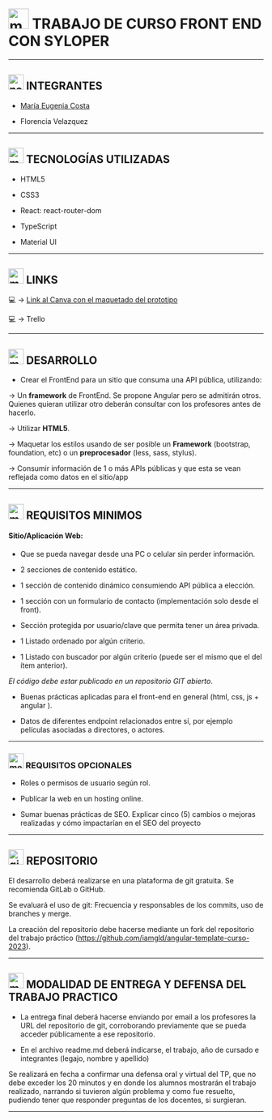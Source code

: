 # <img width="40" height="40" src="https://img.icons8.com/plasticine/40/monitor.png" alt="monitor"/> TRABAJO DE CURSO FRONT END CON SYLOPER

---

## <img width="30" height="30" src="https://img.icons8.com/dotty/30/name-tag-woman-horizontal.png" alt="name-tag-woman-horizontal"/> INTEGRANTES

- [María Eugenia Costa](https://github.com/eugenia1984)

- Florencia Velazquez


---

## <img width="30" height="30" src="https://img.icons8.com/plasticine/30/monitor.png" alt="monitor"/> TECNOLOGÍAS UTILIZADAS


- HTML5

- CSS3

- React: react-router-dom

- TypeScript

- Material UI

---

## <img width="30" height="30" src="https://img.icons8.com/plasticine/30/monitor.png" alt="monitor"/>  LINKS

💻 -> [Link al Canva con el maquetado del prototipo](https://www.canva.com/design/DAFiuea8ges/_sspazzLlNLHfqRZ10OZDQ/edit)

:computer: -> Trello

---

## <img width="30" height="30" src="https://img.icons8.com/plasticine/30/monitor.png" alt="monitor"/>  DESARROLLO

- Crear el FrontEnd para un sitio que consuma una API pública, utilizando:

-> Un **framework** de FrontEnd. Se propone Angular pero se admitirán otros. Quienes quieran utilizar otro deberán consultar con los profesores antes de hacerlo.

-> Utilizar **HTML5**.

-> Maquetar los estilos usando de ser posible un **Framework** (bootstrap, foundation, etc) o un **preprocesador** (less, sass, stylus).

-> Consumir información de 1 o más APIs públicas y que esta se vean reflejada como datos en el sitio/app

---

## <img width="30" height="30" src="https://img.icons8.com/plasticine/30/monitor.png" alt="monitor"/> REQUISITOS MINIMOS

#### Sitio/Aplicación Web:

- Que se pueda navegar desde una PC o celular sin perder información.

- 2 secciones de contenido estático.

- 1 sección de contenido dinámico consumiendo API pública a elección.

- 1 sección con un formulario de contacto (implementación solo desde el front).

- Sección protegida por usuario/clave que permita tener un área privada.

- 1 Listado ordenado por algún criterio.

- 1 Listado con buscador por algún criterio (puede ser el mismo que el del ítem anterior).

*El código debe estar publicado en un repositorio GIT abierto*.

- Buenas prácticas aplicadas para el front-end en general (html, css, js + angular ).

- Datos de diferentes endpoint relacionados entre sí, por ejemplo películas asociadas a directores, o actores.

---

### <img width="30" height="30" src="https://img.icons8.com/plasticine/30/monitor.png" alt="monitor"/> REQUISITOS OPCIONALES

- Roles o permisos de usuario según rol.

- Publicar la web en un hosting online.

- Sumar buenas prácticas de SEO. Explicar cinco (5) cambios o mejoras realizadas y cómo impactarían en el SEO del proyecto

---

## <img width="30" height="30" src="https://img.icons8.com/bubbles/30/github.png" alt="github"/> REPOSITORIO

El desarrollo deberá realizarse en una plataforma de git gratuita. Se recomienda GitLab o GitHub.

Se evaluará el uso de git: Frecuencia y responsables de los commits, uso de branches y merge.

La creación del repositorio debe hacerse mediante un fork del repositorio del trabajo práctico (https://github.com/iamgld/angular-template-curso-2023).

----

## <img width="30" height="30" src="https://img.icons8.com/plasticine/30/monitor.png" alt="monitor"/> MODALIDAD DE ENTREGA Y DEFENSA DEL TRABAJO PRACTICO

- La entrega final deberá hacerse enviando por email a los profesores la URL del repositorio de git, corroborando previamente que se pueda acceder públicamente a ese repositorio.

- En el archivo readme.md deberá indicarse, el trabajo, año de cursado e integrantes (legajo, nombre y apellido)

Se realizará en fecha a confirmar una defensa oral y virtual del TP, que no debe exceder los 20 minutos y en donde los alumnos mostrarán el trabajo realizado, narrando si tuvieron algún problema y como fue resuelto, pudiendo tener que responder preguntas de los docentes, si surgieran.



---